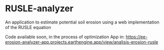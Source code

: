 # RUSLE-analyzer
An application to estimate potential soil erosion using a web implementation of the RUSLE equation

Code available soon, in the process of optimization
App in: https://ee-erosion-analyzer-app.projects.earthengine.app/view/analisis-erosion-rusle

